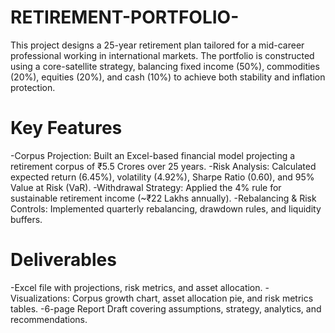# RETIREMENT-PORTFOLIO-
This project designs a 25-year retirement plan tailored for a mid-career professional working in international markets. The portfolio is constructed using a core-satellite strategy, balancing fixed income (50%), commodities (20%), equities (20%), and cash (10%) to achieve both stability and inflation protection.

# Key Features
-Corpus Projection: Built an Excel-based financial model projecting a retirement corpus of ₹5.5 Crores over 25 years.
-Risk Analysis: Calculated expected return (6.45%), volatility (4.92%), Sharpe Ratio (0.60), and 95% Value at Risk (VaR).
-Withdrawal Strategy: Applied the 4% rule for sustainable retirement income (~₹22 Lakhs annually).
-Rebalancing & Risk Controls: Implemented quarterly rebalancing, drawdown rules, and liquidity buffers.

# Deliverables
-Excel file with projections, risk metrics, and asset allocation.
-Visualizations: Corpus growth chart, asset allocation pie, and risk metrics tables.
-6-page Report Draft covering assumptions, strategy, analytics, and recommendations.

